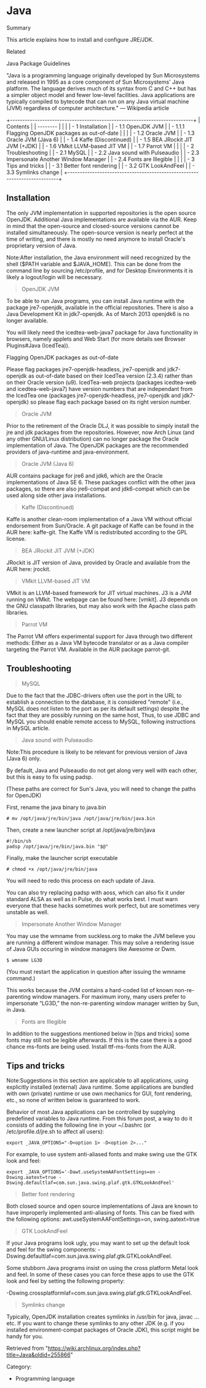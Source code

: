 Java
====

Summary

This article explains how to install and configure JRE/JDK.

Related

Java Package Guidelines

"Java is a programming language originally developed by Sun Microsystems
and released in 1995 as a core component of Sun Microsystems' Java
platform. The language derives much of its syntax from C and C++ but has
a simpler object model and fewer low-level facilities. Java applications
are typically compiled to bytecode that can run on any Java virtual
machine (JVM) regardless of computer architecture." — Wikipedia article

+--------------------------------------------------------------------------+
| Contents                                                                 |
| --------                                                                 |
|                                                                          |
| -   1 Installation                                                       |
|     -   1.1 OpenJDK JVM                                                  |
|         -   1.1.1 Flagging OpenJDK packages as out-of-date               |
|                                                                          |
|     -   1.2 Oracle JVM                                                   |
|     -   1.3 Oracle JVM (Java 6)                                          |
|     -   1.4 Kaffe (Discontinued)                                         |
|     -   1.5 BEA JRockit JIT JVM (+JDK)                                   |
|     -   1.6 VMkit LLVM-based JIT VM                                      |
|     -   1.7 Parrot VM                                                    |
|                                                                          |
| -   2 Troubleshooting                                                    |
|     -   2.1 MySQL                                                        |
|     -   2.2 Java sound with Pulseaudio                                   |
|     -   2.3 Impersonate Another Window Manager                           |
|     -   2.4 Fonts are Illegible                                          |
|                                                                          |
| -   3 Tips and tricks                                                    |
|     -   3.1 Better font rendering                                        |
|     -   3.2 GTK LookAndFeel                                              |
|     -   3.3 Symlinks change                                              |
+--------------------------------------------------------------------------+

Installation
------------

The only JVM implementation in supported repositories is the open source
OpenJDK. Additional Java implementations are available via the AUR. Keep
in mind that the open-source and closed-source versions cannot be
installed simultaneously. The open-source version is nearly perfect at
the time of writing, and there is mostly no need anymore to install
Oracle's proprietary version of Java.

Note:After installation, the Java environment will need recognized by
the shell ($PATH variable and $JAVA_HOME). This can be done from the
command line by sourcing /etc/profile, and for Desktop Environments it
is likely a logout/login will be necessary.

> OpenJDK JVM

To be able to run Java programs, you can install Java runtime with the
package jre7-openjdk, available in the official repositories. There is
also a Java Development Kit in jdk7-openjdk. As of March 2013 openjdk6
is no longer available.

You will likely need the icedtea-web-java7 package for Java
functionality in browsers, namely applets and Web Start (for more
details see Browser Plugins#Java (IcedTea)).

Flagging OpenJDK packages as out-of-date

Please flag packages jre7-openjdk-headless, jre7-openjdk and
jdk7-openjdk as out-of-date based on their IcedTea version (2.3.4)
rather than on their Oracle version (u9). IcedTea-web projects (packages
icedtea-web and icedtea-web-java7) have version numbers that are
independant from the IcedTea one (packages jre7-openjdk-headless,
jre7-openjdk and jdk7-openjdk) so please flag each package based on its
right version number.

> Oracle JVM

Prior to the retirement of the Oracle DLJ, it was possible to simply
install the jre and jdk packages from the repositories. However, now
Arch Linux (and any other GNU/Linux distribution) can no longer package
the Oracle implementation of Java. The OpenJDK packages are the
recommended providers of java-runtime and java-environment.

> Oracle JVM (Java 6)

AUR contains package for jre6 and jdk6, which are the Oracle
implementations of Java SE 6. These packages conflict with the other
java packages, so there are also jre6-compat and jdk6-compat which can
be used along side other java installations.

> Kaffe (Discontinued)

Kaffe is another clean-room implementation of a Java VM without official
endorsement from Sun/Oracle. A git package of Kaffe can be found in the
AUR here: kaffe-git. The Kaffe VM is redistributed according to the GPL
license.

> BEA JRockit JIT JVM (+JDK)

JRockit is JIT version of Java, provided by Oracle and available from
the AUR here: jrockit.

> VMkit LLVM-based JIT VM

VMkit is an LLVM-based framework for JIT virtual machines. J3 is a JVM
running on VMkit. The webpage can be found here: [vmkit]. J3 depends on
the GNU classpath libraries, but may also work with the Apache class
path libraries.

> Parrot VM

The Parrot VM offers experimental support for Java through two different
methods: Either as a Java VM bytecode translator or as a Java compiler
targeting the Parrot VM. Available in the AUR package parrot-git.

Troubleshooting
---------------

> MySQL

Due to the fact that the JDBC-drivers often use the port in the URL to
establish a connection to the database, it is considered "remote" (i.e.,
MySQL does not listen to the port as per its default settings) despite
the fact that they are possibly running on the same host, Thus, to use
JDBC and MySQL you should enable remote access to MySQL, following
instructions in MySQL article.

> Java sound with Pulseaudio

Note:This procedure is likely to be relevant for previous version of
Java (Java 6) only.

By default, Java and Pulseaudio do not get along very well with each
other, but this is easy to fix using padsp.

(These paths are correct for Sun's Java, you will need to change the
paths for OpenJDK)

First, rename the java binary to java.bin

    # mv /opt/java/jre/bin/java /opt/java/jre/bin/java.bin

Then, create a new launcher script at /opt/java/jre/bin/java

    #!/bin/sh
    padsp /opt/java/jre/bin/java.bin "$@"

Finally, make the launcher script executable

    # chmod +x /opt/java/jre/bin/java

You will need to redo this process on each update of Java.

You can also try replacing padsp with aoss, which can also fix it under
standard ALSA as well as in Pulse, do what works best. I must warn
everyone that these hacks sometimes work perfect, but are sometimes very
unstable as well.

> Impersonate Another Window Manager

You may use the wmname from suckless.org to make the JVM believe you are
running a different window manager. This may solve a rendering issue of
Java GUIs occuring in window managers like Awesome or Dwm.

    $ wmname LG3D

(You must restart the application in question after issuing the wmname
command.)

This works because the JVM contains a hard-coded list of known
non-re-parenting window managers. For maximum irony, many users prefer
to impersonate “LG3D,” the non-re-parenting window manager written by
Sun, in Java.

> Fonts are Illegible

In addition to the suggestions mentioned below in [tips and tricks] some
fonts may still not be legible afterwards. If this is the case there is
a good chance ms-fonts are being used. Install ttf-ms-fonts from the
AUR.

Tips and tricks
---------------

Note:Suggestions in this section are applicable to all applications,
using explicitly installed (external) Java runtime. Some applications
are bundled with own (private) runtime or use own mechanics for GUI,
font rendering, etc., so none of written below is guaranteed to work.

Behavior of most Java applications can be controlled by supplying
predefined variables to Java runtime. From this forum post, a way to do
it consists of adding the following line in your ~/.bashrc (or
/etc/profile.d/jre.sh to affect all users):

    export _JAVA_OPTIONS="-D<option 1> -D<option 2>..."

For example, to use system anti-aliased fonts and make swing use the GTK
look and feel:

    export _JAVA_OPTIONS='-Dawt.useSystemAAFontSettings=on -Dswing.aatext=true -Dswing.defaultlaf=com.sun.java.swing.plaf.gtk.GTKLookAndFeel'

> Better font rendering

Both closed source and open source implementations of Java are known to
have improperly implemented anti-aliasing of fonts. This can be fixed
with the following options: awt.useSystemAAFontSettings=on,
swing.aatext=true

> GTK LookAndFeel

If your Java programs look ugly, you may want to set up the default look
and feel for the swing components:
-Dswing.defaultlaf=com.sun.java.swing.plaf.gtk.GTKLookAndFeel.

Some stubborn Java programs insist on using the cross platform Metal
look and feel. In some of these cases you can force these apps to use
the GTK look and feel by setting the following property:

-Dswing.crossplatformlaf=com.sun.java.swing.plaf.gtk.GTKLookAndFeel.

> Symlinks change

Typically, OpenJDK installation creates symlinks in /usr/bin for java,
javac ... etc. If you want to change these symlinks to any other JDK
(e.g. if you installed environment-compat packages of Oracle JDK), this
script might be handy for you.

Retrieved from
"https://wiki.archlinux.org/index.php?title=Java&oldid=255866"

Category:

-   Programming language
